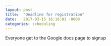 ```yaml
---
layout: post
title:  "Deadline for registration"
date:   2017-03-15 16:16:01 -0600
categories: scheduling
---
```

Everyone get to the Google docs page to signup
